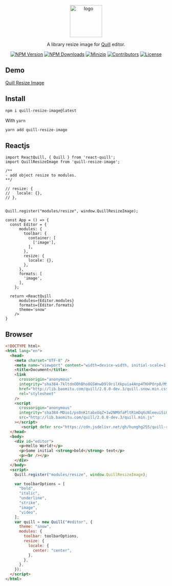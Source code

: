 <p align="center">
<a href="https://www.npmjs.com/package/quill-resize-image" target="_blank" rel="noopener noreferrer">
<img src="https://api.iconify.design/fluent:resize-image-20-filled.svg?color=%23fdb4e2" alt="logo" width='100'/></a>
</p>

<p align="center">
  A library resize image for <a href="https://quilljs.com/" target="_blank" rel="noopener noreferrer">Quill</a> editor.
</p>

<p align="center">
  <a href="https://www.npmjs.com/package/quill-resize-image" target="_blank" rel="noopener noreferrer"><img src="https://badge.fury.io/js/csvs-parsers.svg" alt="NPM Version" /></a>
  <a href="https://www.npmjs.com/package/quill-resize-image" target="_blank" rel="noopener noreferrer"><img src="https://img.shields.io/npm/dt/csvs-parsers.svg?logo=npm" alt="NPM Downloads" /></a>
  <a href="https://bundlephobia.com/result?p=quill-resize-image" target="_blank" rel="noopener noreferrer"><img src="https://img.shields.io/bundlephobia/minzip/quill-resize-image" alt="Minizip" /></a>
  <a href="https://github.com/hunghg255/quill-resize-image/graphs/contributors" target="_blank" rel="noopener noreferrer"><img src="https://img.shields.io/badge/all_contributors-1-orange.svg" alt="Contributors" /></a>
  <a href="https://github.com/hunghg255/quill-resize-image/blob/main/LICENSE" target="_blank" rel="noopener noreferrer"><img src="https://badgen.net/github/license/hunghg255/quill-resize-image" alt="License" /></a>
</p>

## Demo

[Quill Resize Image](https://quill-resize-image.vercel.app/)

## Install

```bash
npm i quill-resize-image@latest
```

With `yarn`

```bash
yarn add quill-resize-image
```

## Reactjs

```tsx
import ReactQuill, { Quill } from 'react-quill';
import QuillResizeImage from 'quill-resize-image';

/**
- add object resize to modules.
**/

// resize: {
//   locale: {},
// },


Quill.register("modules/resize", window.QuillResizeImage);

const App = () => {
  const Editor = {
      modules: {
        toolbar: {
          container: [
            ['image'],
          ],
        },
        resize: {
          locale: {},
        },
      },
      formats: [
        'image',
      ],
    };

  return <ReactQuill
      modules={Editor.modules}
      formats={Editor.formats}
      theme='snow'
    />
}

```

## Browser

```html
<!DOCTYPE html>
<html lang="en">
  <head>
    <meta charset="UTF-8" />
    <meta name="viewport" content="width=device-width, initial-scale=1.0" />
    <title>Document</title>
    <link
      crossorigin="anonymous"
      integrity="sha384-7kltdnODhBho8GSWnwD9l9rilXkpuia4Anp4TKHPOrp8/MS/+083g4it4MYED/hc"
      href="http://lib.baomitu.com/quill/2.0.0-dev.3/quill.snow.min.css"
      rel="stylesheet"
    />
    <script
      crossorigin="anonymous"
      integrity="sha384-MDio1/ps0nK1tabxUqZ+1w2NM9faPltR1mDqXcNleeuiSi0KBXqIsWofIp4r5A0+"
      src="http://lib.baomitu.com/quill/2.0.0-dev.3/quill.min.js"
    ></script>
       <script defer src="https://cdn.jsdelivr.net/gh/hunghg255/quill-resize-module/dist/quill-resize-image.min.js"></script>
  </head>
  <body>
    <div id="editor">
      <p>Hello World!</p>
      <p>Some initial <strong>bold</strong> text</p>
      <p><br /></p>
    </div>
  </body>
  <script>
    Quill.register("modules/resize", window.QuillResizeImage);

    var toolbarOptions = [
      "bold",
      "italic",
      "underline",
      "strike",
      "image",
      "video",
    ];
    var quill = new Quill("#editor", {
      theme: "snow",
      modules: {
        toolbar: toolbarOptions,
        resize: {
          locale: {
            center: "center",
          },
        },
      },
    });
  </script>
</html>
```
